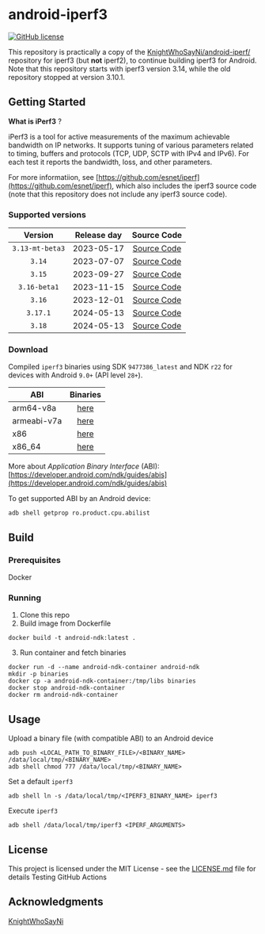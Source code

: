 # android-iperf3

[![GitHub license](https://img.shields.io/github/license/Naereen/StrapDown.js.svg)](https://github.com/davidBar-On/android-iperf3/blob/master/LICENSE)

This repository is practically a copy of the [KnightWhoSayNi/android-iperf/](https://github.com/KnightWhoSayNi/android-iperf/) repository for iperf3 (but **not** iperf2), to continue building iperf3 for Android.  Note that this repository starts with iperf3 version 3.14, while the old repository stopped at version 3.10.1.

## Getting Started

**What is iPerf3** ?

iPerf3 is a tool for active measurements of the maximum achievable bandwidth on IP networks. It supports tuning of various parameters related to timing, buffers and protocols (TCP, UDP, SCTP with IPv4 and IPv6). For each test it reports the bandwidth, loss, and other parameters.

For more informatiion, see [https://github.com/esnet/iperf](https://github.com/esnet/iperf), which also includes the iperf3 source code (note that this repository does not include any iperf3 source code).

### Supported versions

| Version        | Release day           | Source Code  |
| :-------------: |:-------------:|:-------------:|
| `3.13-mt-beta3` | 2023-05-17 | [Source Code](https://downloads.es.net/pub/iperf/iperf-3.13-mt-beta3.tar.gz)  |
| `3.14`          | 2023-07-07 | [Source Code](https://downloads.es.net/pub/iperf/iperf-3.14.tar.gz)  |
| `3.15`          | 2023-09-27 | [Source Code](https://downloads.es.net/pub/iperf/iperf-3.15.tar.gz)  |
| `3.16-beta1`    | 2023-11-15 | [Source Code](https://downloads.es.net/pub/iperf/iperf-3.16-beta1.tar.gz)  |
| `3.16`          | 2023-12-01 | [Source Code](https://downloads.es.net/pub/iperf/iperf-3.16.tar.gz)  |
| `3.17.1`        | 2024-05-13 | [Source Code](https://downloads.es.net/pub/iperf/iperf-3.17.1.tar.gz)  |
| `3.18`          | 2024-05-13 | [Source Code](https://downloads.es.net/pub/iperf/iperf-3.18.tar.gz)  |

### Download

Compiled `iperf3` binaries using SDK `9477386_latest` and NDK `r22` for devices with Android `9.0+` (API level `28+`).

| ABI        | Binaries           |
| ------------- |:-------------:|
| arm64-v8a     | [here](https://github.com/davidBar-On/android-iperf3/tree/gh-pages/libs/arm64-v8a) |
| armeabi-v7a   | [here](https://github.com/davidBar-On/android-iperf3/tree/gh-pages/libs/armeabi-v7a)      |
| x86           | [here](https://github.com/davidBar-On/android-iperf3/tree/gh-pages/libs/x86)     |
| x86_64        | [here](https://github.com/davidBar-On/android-iperf3/tree/gh-pages/libs/x86_64)     |

More about *Application Binary Interface* (ABI): [https://developer.android.com/ndk/guides/abis](https://developer.android.com/ndk/guides/abis)

To get supported ABI by an Android device:

```shell
adb shell getprop ro.product.cpu.abilist
```

## Build

### Prerequisites

Docker

### Running

1. Clone this repo
2. Build image from Dockerfile

```shell
docker build -t android-ndk:latest .
```

3. Run container and fetch binaries

```shell
docker run -d --name android-ndk-container android-ndk
mkdir -p binaries
docker cp -a android-ndk-container:/tmp/libs binaries
docker stop android-ndk-container
docker rm android-ndk-container
```

## Usage

Upload a binary file (with compatible ABI) to an Android device

```shell
adb push <LOCAL_PATH_TO_BINARY_FILE>/<BINARY_NAME> /data/local/tmp/<BINARY_NAME>
adb shell chmod 777 /data/local/tmp/<BINARY_NAME>
```

Set a default `iperf3`
```shell
adb shell ln -s /data/local/tmp/<IPERF3_BINARY_NAME> iperf3
```

Execute `iperf3`
```shell
adb shell /data/local/tmp/iperf3 <IPERF_ARGUMENTS>
```

## License

This project is licensed under the MIT License - see the [LICENSE.md](LICENSE.md) file for details
Testing GitHub Actions

## Acknowledgments

[KnightWhoSayNi](https://github.com/KnightWhoSayNi/android-iperf/)
